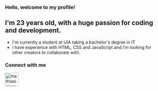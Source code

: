 ### Hello, welcome to my profile!

## I'm 23 years old, with a huge passion for coding and development.
- I'm currently a student at UIA taking a bachelor's degree in IT
- I have experience with HTML, CSS and JavaScript and I'm looking for other creators to collaborate with.

### Connect with me
[<img allign="left" alt="mathiasirgemo | LinkedIn" width="44px" src="https://cdn.jsdelivr.net/npm/simple-icons@v3/icons/linkedin.svg" />][linkedin]


[linkedin]: https://www.linkedin.com/in/mathias-irgemo/
